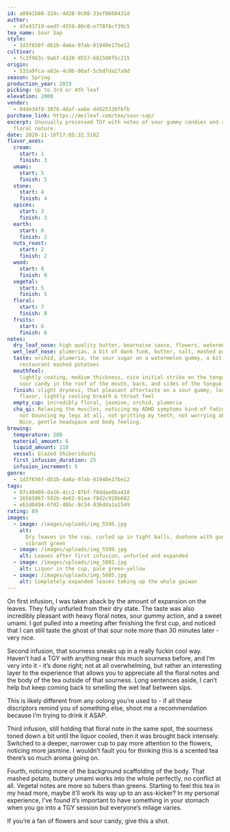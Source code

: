 ```yaml
---
id: a0941b88-324c-4d28-9c08-33ef8660431d
author:
  - 4fe43719-eedf-4559-80c0-e778f8cf39c5
tea_name: Sour Sap
style:
  - 1d3f656f-db1b-4a6a-97ab-81940e17be12
cultivar:
  - fc3f963c-9a67-4320-9557-681500f5c215
origin:
  - 531a9fca-a82e-4c0b-96af-5cbdfda27a9d
season: Spring
production_year: 2019
picking: Up to 3rd or 4th leaf
elevation: 2000
vendor:
  - 84de34f8-3878-4daf-aa6e-d4925338fbfb
purchase_link: https://meileaf.com/tea/sour-sap/
excerpt: Unusually processed TGY with notes of sour gummy candies and a lovely
  floral nature.
date: 2020-11-16T17:05:32.518Z
flavor_axes:
  cream:
    start: 1
    finish: 3
  umami:
    start: 5
    finish: 5
  stone:
    start: 4
    finish: 4
  spices:
    start: 3
    finish: 3
  earth:
    start: 0
    finish: 2
  nuts_roast:
    start: 2
    finish: 2
  wood:
    start: 0
    finish: 0
  vegetal:
    start: 5
    finish: 5
  floral:
    start: 7
    finish: 8
  fruits:
    start: 6
    finish: 6
notes:
  dry_leaf_nose: high quality butter, bearnaise sauce, flowers, watermelon rind
  wet_leaf_nose: plumerias, a bit of dank funk, butter, salt, mashed potatoes
  taste: orchid, plumeria, the sour sugar on a watermelon gummy, a bit of
    restaurant mashed potatoes
  mouthfeel:
    lightly coating, medium thickness, nice initial strike on the tongue;
    sour candy in the roof of the mouth, back, and sides of the tongue
  finish: slight dryness, that pleasant aftertaste on a sour gummy, long-lasting
    flavor, lightly cooling breath & throat feel
  empty_cup: incredibly floral, jasmine, orchid, plumeria
  cha_qi: Relaxing the muscles, noticing my ADHD symptoms kind of fading away -
    not bouncing my legs at all, not gritting my teeth, not worrying about time.
    Nice, gentle headspace and body feeling.
brewing:
  temperature: 200
  material_amount: 6
  liquid_amount: 110
  vessel: Glazed Shiboridashi
  first_infusion_duration: 25
  infusion_increment: 5
genre:
  - 1d3f656f-db1b-4a6a-97ab-81940e17be12
tags:
  - 07c49409-da16-4cc2-87bf-f84dae0ba418
  - 16565067-592b-4e62-91aa-f8d2c920b602
  - eb1d0494-6f02-48bc-8c34-936dda1a1549
rating: 89
images:
  - image: /images/uploads/img_5596.jpg
    alt:
      Dry leaves in the cup, curled up in tight balls, duotone with gunmetal and
      vibrant green
  - image: /images/uploads/img_5599.jpg
    alt: Leaves after first infusion, unfurled and expanded
  - image: /images/uploads/img_5602.jpg
    alt: Liquor in the cup, pale green-yellow
  - image: /images/uploads/img_5605.jpg
    alt: Completely expanded leaves taking up the whole gaiwan
---
```


On first infusion, I was taken aback by the amount of expansion on the leaves. They fully unfurled from their dry state. The taste was also incredibly pleasant with heavy floral notes, sour gummy action, and a sweet umami. I got pulled into a meeting after finishing the first cup, and noticed that I can still taste the ghost of that sour note more than 30 minutes later - very nice.

Second infusion, that sourness sneaks up in a really fuckin cool way. Haven’t had a TGY with anything near this much sourness before, and I’m very into it - it’s done right; not at all overwhelming, but rather an interesting layer to the experience that allows you to appreciate all the floral notes and the body of the tea outside of that sourness. Long sentences aside, I can’t help but keep coming back to smelling the wet leaf between sips.

This is likely different from any oolong you’re used to - if all these discriptors remind you of something else, shoot me a recommendation because I’m trying to drink it ASAP.

Third infusion, still holding that floral note in the same spot, the sourness toned down a bit until the liquor cooled, then it was brought back intensely. Switched to a deeper, narrower cup to pay more attention to the flowers, noticing more jasmine. I wouldn’t fault you for thinking this is a scented tea there’s so much aroma going on.

Fourth, noticing more of the background scaffolding of the body. That mashed potato, buttery umami works into the whole perfectly, no conflict at all. Vegetal notes are more so tubers than greens. Starting to feel this tea in my head more, maybe it’ll work its way up to an ass-kicker? In my personal experience, I’ve found it’s important to have something in your stomach when you go into a TGY session but everyone’s milage varies.

If you’re a fan of flowers and sour candy, give this a shot.
